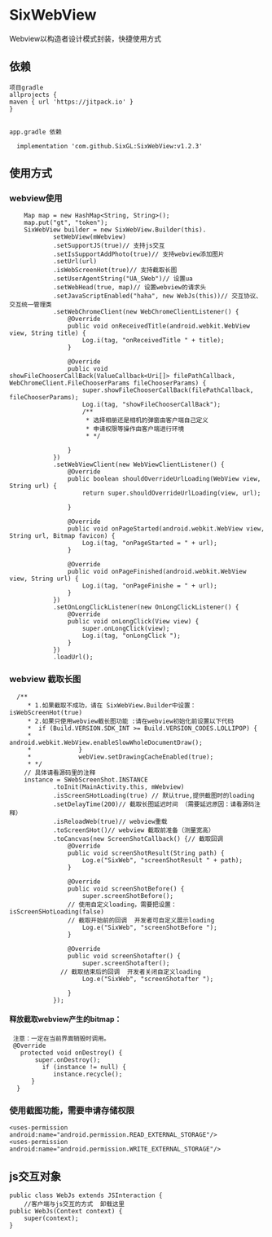 # SixWebView
Webview以构造者设计模式封装，快捷使用方式

     
## 依赖
    项目gradle
    allprojects {
    maven { url 'https://jitpack.io' }
    }
    

    app.gradle 依赖
    
      implementation 'com.github.SixGL:SixWebView:v1.2.3'
## 使用方式
    
### webview使用
        Map map = new HashMap<String, String>();
        map.put("gt", "token");
        SixWebView builder = new SixWebView.Builder(this).
                setWebView(mWebview)
                .setSupportJS(true)// 支持js交互
                .setIsSupportAddPhoto(true)// 支持webview添加图片
                .setUrl(url)
                .isWebScreenHot(true)// 支持截取长图
                .setUserAgentString("UA_SWeb")// 设置ua
                .setWebHead(true, map)// 设置webview的请求头
                .setJavaScriptEnabled("haha", new WebJs(this))// 交互协议、交互统一管理类
                .setWebChromeClient(new WebChromeClientListener() {
                    @Override
                    public void onReceivedTitle(android.webkit.WebView view, String title) {
                        Log.i(tag, "onReceivedTitle " + title);
                    }

                    @Override
                    public void showFileChooserCallBack(ValueCallback<Uri[]> filePathCallback, WebChromeClient.FileChooserParams fileChooserParams) {
                        super.showFileChooserCallBack(filePathCallback, fileChooserParams);
                        Log.i(tag, "showFileChooserCallBack");
                        /**
                         * 选择相册还是相机的弹窗由客户端自己定义
                         * 申请权限等操作由客户端进行环境
                         * */

                    }
                })
                .setWebViewClient(new WebViewClientListener() {
                    @Override
                    public boolean shouldOverrideUrlLoading(WebView view, String url) {
                        return super.shouldOverrideUrlLoading(view, url);

                    }

                    @Override
                    public void onPageStarted(android.webkit.WebView view, String url, Bitmap favicon) {
                        Log.i(tag, "onPageStarted = " + url);
                    }

                    @Override
                    public void onPageFinished(android.webkit.WebView view, String url) {
                        Log.i(tag, "onPageFinishe = " + url);
                    }
                })
                .setOnLongClickListener(new OnLongClickListener() {
                    @Override
                    public void onLongClick(View view) {
                        super.onLongClick(view);
                        Log.i(tag, "onLongClick ");
                    }
                })
                .loadUrl();

### webview 截取长图

      /**
         * 1.如果截取不成功，请在 SixWebView.Builder中设置： isWebScreenHot(true)
         * 2.如果只使用webview截长图功能 :请在webview初始化前设置以下代码
         *  if (Build.VERSION.SDK_INT >= Build.VERSION_CODES.LOLLIPOP) {
         *                 android.webkit.WebView.enableSlowWholeDocumentDraw();
         *             }
         *             webView.setDrawingCacheEnabled(true);
         * */
        // 具体请看源码里的注释
        instance = SWebScreenShot.INSTANCE
                .toInit(MainActivity.this, mWebview)
                .isScreenSHotLoading(true) // 默认true,提供截图时的loading
                .setDelayTime(200)// 截取长图延迟时间 （需要延迟原因：请看源码注释）
                .isReloadWeb(true)// webview重载
                .toScreenSHot()// webview 截取前准备（测量宽高）
                .toCancvas(new ScreenShotCallback() {// 截取回调
                    @Override
                    public void screenShotResult(String path) {
                        Log.e("SixWeb", "screenShotResult " + path);
                    }

                    @Override
                    public void screenShotBefore() {
                        super.screenShotBefore();
                    // 使用自定义loading，需要把设置：isScreenSHotLoading(false)
                    // 截取开始前的回调  开发者可自定义展示loading
                        Log.e("SixWeb", "screenShotBefore ");
                    }

                    @Override
                    public void screenShotafter() {
                        super.screenShotafter();
                  // 截取结束后的回调  开发者关闭自定义loading
                        Log.e("SixWeb", "screenShotafter ");

                    }
                });

 #### 释放截取webview产生的bitmap：

     注意：一定在当前界面销毁时调用。
     @Override
       protected void onDestroy() {
           super.onDestroy();
             if (instance != null) {
                instance.recycle();
          }
      }

### 使用截图功能，需要申请存储权限

    <uses-permission android:name="android.permission.READ_EXTERNAL_STORAGE"/>
    <uses-permission android:name="android.permission.WRITE_EXTERNAL_STORAGE"/>

## js交互对象
    public class WebJs extends JSInteraction {
		//客户端与js交互的方式  卸载这里
    public WebJs(Context context) {
        super(context);
    }
